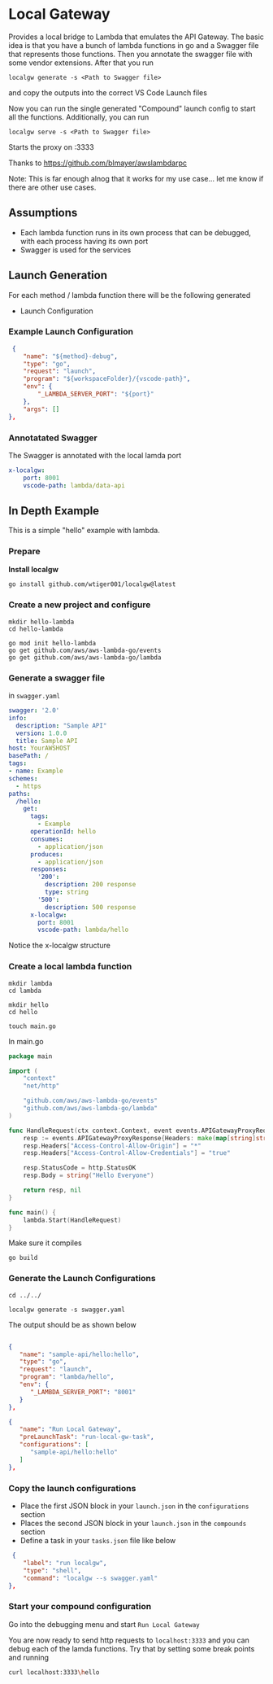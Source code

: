 # Local Gateway

Provides a local bridge to Lambda that emulates the API Gateway. The basic idea is that you have a bunch of lambda functions in go and a Swagger file that represents those functions. Then you annotate the swagger file with some vendor extensions. After that you run 
```
localgw generate -s <Path to Swagger file>
```
and copy the outputs into the correct VS Code Launch files

Now you can run the single generated "Compound" launch config to start all the functions. 
Additionally, you can run

```
localgw serve -s <Path to Swagger file> 
```
Starts the proxy on :3333

Thanks to https://github.com/blmayer/awslambdarpc

Note: This is far enough alnog that it works for my use case... let me know if there are other use cases. 

## Assumptions
- Each lambda function runs in its own process that can be debugged, with each process having its own port
- Swagger is used for the services

## Launch Generation
For each method / lambda function there will be the following generated

- Launch Configuration

### Example Launch Configuration
```json
 {
    "name": "${method}-debug",
    "type": "go",
    "request": "launch",
    "program": "${workspaceFolder}/{vscode-path}",
    "env": {
        "_LAMBDA_SERVER_PORT": "${port}"
    },
    "args": []
},
```
### Annotatated Swagger

The Swagger is annotated with the local lamda port
```yaml
x-localgw:
    port: 8001
    vscode-path: lambda/data-api
```

## In Depth Example

This is a simple "hello" example with lambda. 

### Prepare

**Install localgw**
```bash
go install github.com/wtiger001/localgw@latest
```

### Create a new project and configure

```
mkdir hello-lambda
cd hello-lambda

go mod init hello-lambda
go get github.com/aws/aws-lambda-go/events
go get github.com/aws/aws-lambda-go/lambda

```

### Generate a swagger file

in `swagger.yaml`

```yaml
swagger: '2.0'
info:
  description: "Sample API" 
  version: 1.0.0
  title: Sample API
host: YourAWSHOST
basePath: /
tags: 
- name: Example
schemes:
  - https
paths: 
  /hello:
    get:
      tags:
        - Example
      operationId: hello
      consumes:
        - application/json
      produces:
        - application/json
      responses:
        '200':
          description: 200 response            
          type: string
        '500':
          description: 500 response
      x-localgw:
        port: 8001
        vscode-path: lambda/hello
```
Notice the x-localgw structure

### Create a local lambda function
```
mkdir lambda
cd lambda

mkdir hello
cd hello

touch main.go
```
In main.go
```go
package main

import (
	"context"
	"net/http"

	"github.com/aws/aws-lambda-go/events"
	"github.com/aws/aws-lambda-go/lambda"
)

func HandleRequest(ctx context.Context, event events.APIGatewayProxyRequest) (events.APIGatewayProxyResponse, error) {
	resp := events.APIGatewayProxyResponse{Headers: make(map[string]string)}
	resp.Headers["Access-Control-Allow-Origin"] = "*"
	resp.Headers["Access-Control-Allow-Credentials"] = "true"

	resp.StatusCode = http.StatusOK
	resp.Body = string("Hello Everyone")

	return resp, nil
}

func main() {
	lambda.Start(HandleRequest)
}

```

Make sure it compiles
```
go build
```
### Generate the Launch Configurations

```
cd ../../

localgw generate -s swagger.yaml
```

The output should be as shown below

```json

{
   "name": "sample-api/hello:hello",
   "type": "go",
   "request": "launch",
   "program": "lambda/hello",
   "env": {
      "_LAMBDA_SERVER_PORT": "8001"
   }
},

{
   "name": "Run Local Gateway",
   "preLaunchTask": "run-local-gw-task",
   "configurations": [
      "sample-api/hello:hello"
   ]
},

```

### Copy the launch configurations

- Place the first JSON block in your `launch.json` in the `configurations` section
- Places the second JSON block in your `launch.json` in the `compounds` section
- Define a task in your `tasks.json` file like below

```json
 {
    "label": "run localgw",
    "type": "shell",
    "command": "localgw --s swagger.yaml"
},
```

### Start your compound configuration
Go into the debugging menu and start `Run Local Gateway` 

You are now ready to send http requests to `localhost:3333` and you can debug each of the lamda functions. Try that by setting some break points and running

```bash
curl localhost:3333\hello
```
